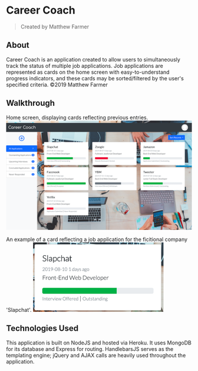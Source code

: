 # **Career Coach**
> Created by Matthew Farmer

## About
Career Coach is an application created to allow users to simultaneously track the status of multiple job applications. Job applications are represented as cards on the home screen with easy-to-understand progress indicators, and these cards may be sorted/filtered by the user's specified criteria. ©2019 Matthew Farmer

## Walkthrough

Home screen, displaying cards reflecting previous entries.
![home](/app/public/demoMedia/home.png)

An example of a card reflecting a job application for the ficitional company 'Slapchat'.
![card](/app/public/demoMedia/card.png)

## Technologies Used

This application is built on NodeJS and hosted via Heroku. It uses MongoDB for its database and Express for routing. HandlebarsJS serves as the templating engine; jQuery and AJAX calls are heavily used throughout the application.
